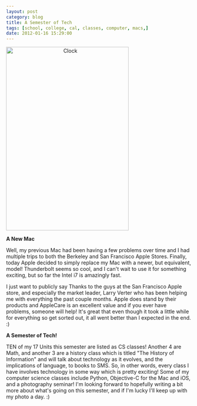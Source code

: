 ```yaml
---
layout: post
category: blog
title: A Semester of Tech
tags: [school, college, cal, classes, computer, macs,]
date: 2012-01-16 15:29:00
---
```


<img src="http://farm8.staticflickr.com/7027/6712574633_a8991ca168.jpg" width="333" height="500" alt="Clock" style="text-align:center;"/>

**A New Mac**

Well, my previous Mac had been having a few problems over time and I had multiple trips to both the Berkeley and San Francisco Apple Stores. Finally, today Apple decided to simply replace my Mac with a newer, but equivalent, model! Thunderbolt seems so cool, and I can't wait to use it for something exciting, but so far the Intel i7 is amazingly fast.

I just want to publicly say Thanks to the guys at the San Francisco Apple store, and especially the market leader, Larry Verter who has been helping me with everything the past couple months. Apple does stand by their products and AppleCare is an excellent value and if you ever have problems, someone will help! It's great that even though it took a little while for everything so get sorted out, it all went better than I expected in the end. :)

<!--more-->

**A Semester of Tech!**

TEN of my 17 Units this semester are listed as CS classes! Another 4 are Math, and another 3 are a history class which is titled "The History of Information" and will talk about technology as it evolves, and the implications of language, to books to SMS. So, in other words, every class I have involves technology in some way which is pretty exciting! Some of my computer science classes include Python, Objective-C for the Mac and iOS, and a photography seminar! I'm looking forward to hopefully writing a bit more about what's going on this semester, and if I'm lucky I'll keep up with my photo a day. :)
